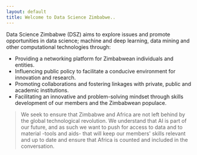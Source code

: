 ```yaml
---
layout: default
title: Welcome to Data Science Zimbabwe..
---
```

Data Science Zimbabwe (DSZ) aims to explore issues and promote opportunities in data science; machine and deep learning, data mining and other computational technologies through:

+ Providing a networking platform for Zimbabwean individuals and entities.
+ Influencing public policy to facilitate a conducive environment for innovation and research.
+ Promoting collaborations and fostering linkages with private, public and academic institutions.
+ Facilitating an innovative and problem-solving mindset through skills development of our members and the Zimbabwean populace.

> We seek to ensure that Zimbabwe and Africa are not left behind by the global technological revolution. We understand that AI is part of our future, and as such we want to push for access to data and to material -tools and aids- that will keep our members' skills relevant and up to date and ensure that Africa is counted and included in the conversation.
